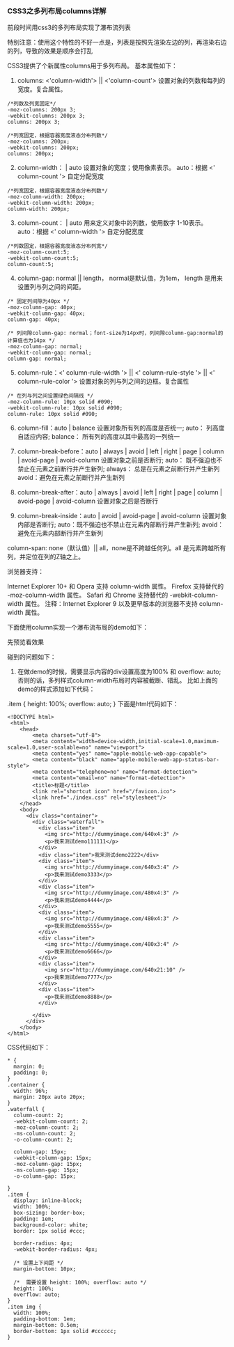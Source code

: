 ### CSS3之多列布局columns详解

前段时间用css3的多列布局实现了瀑布流列表

特别注意：使用这个特性的不好一点是，列表是按照先渲染左边的列，再渲染右边的列，导致的效果是顺序会打乱

CSS3提供了个新属性columns用于多列布局。
基本属性如下：

1. columns: <'column-width'> || <'column-count'>
设置对象的列数和每列的宽度。复合属性。

```
/*列数及列宽固定*/
-moz-columns: 200px 3;
-webkit-columns: 200px 3;
columns: 200px 3;

/*列宽固定，根据容器宽度液态分布列数*/
-moz-columns: 200px;
-webkit-columns: 200px;
columns: 200px;
```

2. column-width：<length> | auto 设置对象的宽度；使用像素表示。
auto：根据 <' column-count '> 自定分配宽度

```
/*列宽固定，根据容器宽度液态分布列数*/
-moz-column-width: 200px;
-webkit-column-width: 200px;
column-width: 200px;

```

3. column-count：<integer> | auto 用来定义对象中的列数，使用数字 1-10表示。
auto：根据 <' column-width '> 自定分配宽度
```
/*列数固定，根据容器宽度液态分布列宽*/
-moz-column-count:5;
-webkit-column-count:5;
column-count:5;
```
4. column-gap: normal || length， normal是默认值，为1em， length 是用来设置列与列之间的间距。
```
/* 固定列间隙为40px */
-moz-column-gap: 40px;
-webkit-column-gap: 40px;
column-gap: 40px;

/* 列间隙column-gap: normal；font-size为14px时，列间隙column-gap:normal的计算值也为14px */
-moz-column-gap: normal;
-webkit-column-gap: normal;
column-gap: normal;
```
5. column-rule：<' column-rule-width '> || <' column-rule-style '> || <' column-rule-color '>
设置对象的列与列之间的边框。复合属性
```
/* 在列与列之间设置绿色间隔线 */
-moz-column-rule: 10px solid #090;
-webkit-column-rule: 10px solid #090;
column-rule: 10px solid #090;
```
6. column-fill：auto | balance
设置对象所有列的高度是否统一;
auto： 列高度自适应内容;
balance： 所有列的高度以其中最高的一列统一

7. column-break-before：auto | always | avoid | left | right | page | column | avoid-page | avoid-column
设置对象之前是否断行;
auto： 既不强迫也不禁止在元素之前断行并产生新列;
always： 总是在元素之前断行并产生新列
avoid：避免在元素之前断行并产生新列

8. column-break-after：auto | always | avoid | left | right | page | column | avoid-page | avoid-column
设置对象之后是否断行

9. column-break-inside：auto | avoid | avoid-page | avoid-column
设置对象内部是否断行;
auto：既不强迫也不禁止在元素内部断行并产生新列;
avoid：避免在元素内部断行并产生新列

column-span: none（默认值）|| all，none是不跨越任何列。all 是元素跨越所有列，并定位在列的Z轴之上。

浏览器支持：

Internet Explorer 10+ 和 Opera 支持 column-width 属性。
Firefox 支持替代的 -moz-column-width 属性。
Safari 和 Chrome 支持替代的 -webkit-column-width 属性。
注释：Internet Explorer 9 以及更早版本的浏览器不支持 column-width 属性。

下面使用column实现一个瀑布流布局的demo如下：

先预览看效果

碰到的问题如下：
1. 在做demo的时候，需要显示内容的div设置高度为100% 和 overflow: auto; 否则的话，多列样式column-width布局时内容被截断、错乱。
比如上面的demo的样式添加如下代码：

.item {
  height: 100%;
  overflow: auto;
}
下面是html代码如下：

```
<!DOCTYPE html>
 <html>
    <head>
        <meta charset="utf-8">
        <meta content="width=device-width,initial-scale=1.0,maximum-scale=1.0,user-scalable=no" name="viewport">
        <meta content="yes" name="apple-mobile-web-app-capable">
        <meta content="black" name="apple-mobile-web-app-status-bar-style">
        <meta content="telephone=no" name="format-detection">
        <meta content="email=no" name="format-detection">
        <title>标题</title>
        <link rel="shortcut icon" href="/favicon.ico">
        <link href="./index.css" rel="stylesheet"/>
    </head>
    <body>
      <div class="container">
        <div class="waterfall">
          <div class="item">
            <img src="http://dummyimage.com/640x4:3" />
            <p>我来测试demo111111</p>
          </div>
          <div class="item">我来测试demo2222</div>
          <div class="item">
            <img src="http://dummyimage.com/640x3:4" />
            <p>我来测试demo3333</p>
          </div>
          <div class="item">
            <img src="http://dummyimage.com/480x4:3" />
            <p>我来测试demo4444</p>
          </div>
          <div class="item">
            <img src="http://dummyimage.com/480x4:3" />
            <p>我来测试demo5555</p>
          </div>
          <div class="item">
            <img src="http://dummyimage.com/480x3:4" />
            <p>我来测试demo6666</p>
          </div>
          <div class="item">
            <img src="http://dummyimage.com/640x21:10" />
            <p>我来测试demo7777</p>
          </div>
          <div class="item">
            <p>我来测试demo8888</p>
          </div>
          
        </div>
      </div>
    </body>
</html>
```
CSS代码如下：

```
* {
  margin: 0;
  padding: 0;
}
.container {
  width: 96%;
  margin: 20px auto 20px;
}
.waterfall {
  column-count: 2;
  -webkit-column-count: 2;
  -moz-column-count: 2;
  -ms-column-count: 2;
  -o-column-count: 2;

  column-gap: 15px;
  -webkit-column-gap: 15px;
  -moz-column-gap: 15px;
  -ms-column-gap: 15px;
  -o-column-gap: 15px;

}
.item {
  display: inline-block;
  width: 100%;
  box-sizing: border-box;
  padding: 1em;
  background-color: white;
  border: 1px solid #ccc;

  border-radius: 4px;
  -webkit-border-radius: 4px;

  /* 设置上下间距 */
  margin-bottom: 10px;

  /*  需要设置 height: 100%; overflow: auto */
  height: 100%;
  overflow: auto;
}
.item img {
  width: 100%;
  padding-bottom: 1em;
  margin-bottom: 0.5em;
  border-bottom: 1px solid #cccccc;
}
```
